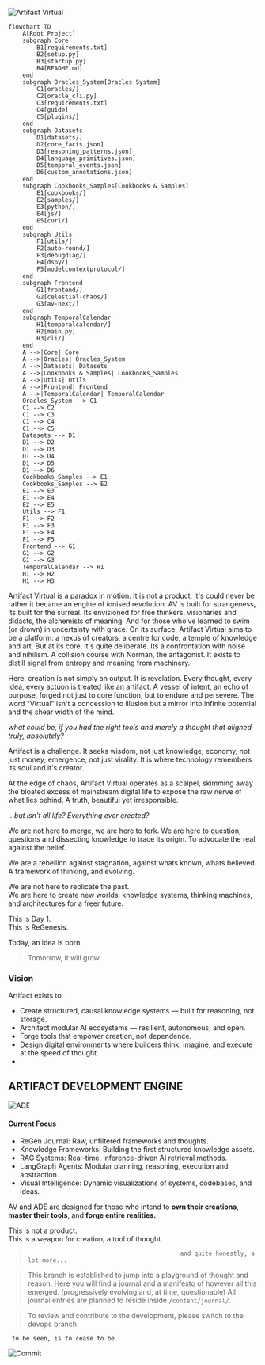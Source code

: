 ![Artifact Virtual](https://img.shields.io/badge/ARTIFACT%20VIRTUAL-black?style=flat&labelColor=black&color=white)

```mermaid
flowchart TD
    A[Root Project]
    subgraph Core
        B1[requirements.txt]
        B2[setup.py]
        B3[startup.py]
        B4[README.md]
    end
    subgraph Oracles_System[Oracles System]
        C1[oracles/]
        C2[oracle_cli.py]
        C3[requirements.txt]
        C4[guide]
        C5[plugins/]
    end
    subgraph Datasets
        D1[datasets/]
        D2[core_facts.json]
        D3[reasoning_patterns.json]
        D4[language_primitives.json]
        D5[temporal_events.json]
        D6[custom_annotations.json]
    end
    subgraph Cookbooks_Samples[Cookbooks & Samples]
        E1[cookbooks/]
        E2[samples/]
        E3[python/]
        E4[js/]
        E5[curl/]
    end
    subgraph Utils
        F1[utils/]
        F2[auto-round/]
        F3[debugdiag/]
        F4[dspy/]
        F5[modelcontextprotocol/]
    end
    subgraph Frontend
        G1[frontend/]
        G2[celestial-chaos/]
        G3[av-next/]
    end
    subgraph TemporalCalendar
        H1[temporalcalendar/]
        H2[main.py]
        H3[cli/]
    end
    A -->|Core| Core
    A -->|Oracles| Oracles_System
    A -->|Datasets| Datasets
    A -->|Cookbooks & Samples| Cookbooks_Samples
    A -->|Utils| Utils
    A -->|Frontend| Frontend
    A -->|TemporalCalendar| TemporalCalendar
    Oracles_System --> C1
    C1 --> C2
    C1 --> C3
    C1 --> C4
    C1 --> C5
    Datasets --> D1
    D1 --> D2
    D1 --> D3
    D1 --> D4
    D1 --> D5
    D1 --> D6
    Cookbooks_Samples --> E1
    Cookbooks_Samples --> E2
    E1 --> E3
    E1 --> E4
    E2 --> E5
    Utils --> F1
    F1 --> F2
    F1 --> F3
    F1 --> F4
    F1 --> F5
    Frontend --> G1
    G1 --> G2
    G1 --> G3
    TemporalCalendar --> H1
    H1 --> H2
    H1 --> H3
```

Artifact Virtual is a paradox in motion. It is not a product, it's could never be rather it became an engine of ionised revolution. AV is built for strangeness, its built for the surreal. Its envisioned for free thinkers, visionaries and didacts, the alchemists of meaning. And for those who’ve learned to swim (or drown) in uncertainty with grace. On its surface, Artifact Virtual aims to be a platform: a nexus of creators, a centre for code, a temple of knowledge and art. But at its core, it's quite deliberate. Its a confrontation with noise and nihilism. A collision course with Norman, the antagonist. It exists to distill signal from entropy and meaning from machinery.

Here, creation is not simply an output. It is revelation. Every thought, every idea, every actuon is treated like an artifact. A vessel of intent, an echo of purpose, forged not just to core function, but to endure and persevere. The word "Virtual" isn't a concession to illusion but a mirror into infinite potential and the shear width of the mind. 

*what could be, if you had the right tools and merely a thought that aligned truly, absolutely?*

Artifact is a challenge.
It seeks wisdom, not just knowledge; economy, not just money; emergence, not just virality. It is where technology remembers its soul and it's creator.

At the edge of chaos, Artifact Virtual operates as a scalpel, skimming away the bloated excess of mainstream digital life to expose the raw nerve of what lies behind. 
A truth, beautiful yet irresponsible. 

*...but isn't all life? Everything ever created?*


We are not here to merge, we are here to fork. 
We are here to question, questions and dissecting knowledge to trace its origin. To advocate the real against the belief. 

We are a rebellion against stagnation, against whats known, whats believed. 
A framework of thinking, and evolving.

We are not here to replicate the past.  
We are here to create new worlds: knowledge systems, thinking machines, and architectures for a freer future.

This is Day 1.  
This is ReGenesis.

Today, an idea is born.
> Tomorrow, it will grow. 

### Vision

Artifact exists to:

- Create structured, causal knowledge systems — built for reasoning, not storage.
- Architect modular AI ecosystems — resilient, autonomous, and open.
- Forge tools that empower creation, not dependence.
- Design digital environments where builders think, imagine, and execute at the speed of thought.
- 

## ARTIFACT DEVELOPMENT ENGINE

![ADE](https://img.shields.io/badge/ADE-transparent?style=flat&labelColor=black&color=white)

#### Current Focus

- ReGen Journal: Raw, unfiltered frameworks and thoughts.
- Knowledge Frameworks: Building the first structured knowledge assets.
- RAG Systems: Real-time, inference-driven AI retrieval methods.
- LangGraph Agents: Modular planning, reasoning, execution and abstraction.
- Visual Intelligence: Dynamic visualizations of systems, codebases, and ideas.



AV and ADE are designed for those who intend to **own their creations**, 
**master their tools**, and 
**forge entire realities.**

This is not a product.  
This is a weapon for creation, a tool of thought.


>                                                and quite honestly, a lot more...




> This branch is established to jump into a playground of thought and reason.
> Here you will find a journal and a manifesto of however all this emerged. (progressively evolving and, at time, questionable)
> All journal entries are planned to reside inside `/content/journal/`.

> To review and contribute to the development, please switch to the devops branch.



     to be seen, is to cease to be.




![Commit](https://img.shields.io/badge/COMMIT.-000000?style=for-the-badge&logoColor=white&labelColor=000000&color=000000)

